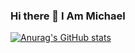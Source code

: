 ### Hi there 👋 I Am Michael



[![Anurag's GitHub stats](https://github-readme-stats.vercel.app/apiMaicolBManuraghazra)](https://github.com/anuraghazra/github-readme-stats)

<!--
**MaicolBM/MaicolBM** is a ✨ _special_ ✨ repository because its `README.md` (this file) appears on your GitHub profile.

Here are some ideas to get you started:

- 🔭 I’m currently working on ...
- 🌱 I’m currently learning ...
- 👯 I’m looking to collaborate on ...
- 🤔 I’m looking for help with ...
- 💬 Ask me about ...
- 📫 How to reach me: ...
- 😄 Pronouns: ...
- ⚡ Fun fact: ...
-->
